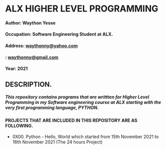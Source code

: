 # ALX HIGHER LEVEL PROGRAMMING

#### Author: Waython Yesse
#### Occupation: Software Engineering Student at ALX.
#### Address: waythonny@yahoo.com
####        : waythonny@gmail.com
#### Year: 2021

## DESCRIPTION.
##### This repository contains programs  that are writtten for Higher Level  Programming in my Software engineering course at ALX starting with the very first programming language, PYTHON.

#### PROJECTS THAT ARE INCLUDED IN THIS REPOSITORY ARE AS FOLLOWING.

* 0X00. Python - Hello, World which started from 15th November 2021 to 16th November 2021 (The 24 hours Project)
